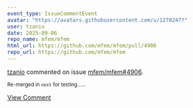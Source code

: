 ```yaml
---
event_type: IssueCommentEvent
avatar: "https://avatars.githubusercontent.com/u/1278247?"
user: tzanio
date: 2025-09-06
repo_name: mfem/mfem
html_url: https://github.com/mfem/mfem/pull/4906
repo_url: https://github.com/mfem/mfem
---
```


<a href='https://github.com/tzanio' target='_blank'>tzanio</a> commented on issue <a href='https://github.com/mfem/mfem/pull/4906' target='_blank'>mfem/mfem#4906</a>.

<small>Re-merged in `next` for testing......</small>

<a href='https://github.com/mfem/mfem/pull/4906' target='_blank'>View Comment</a>